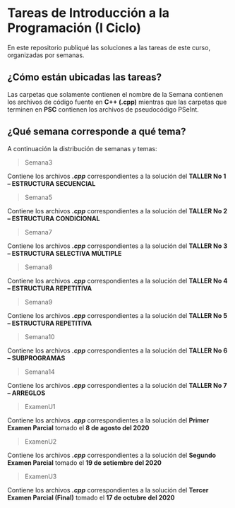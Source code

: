 # Tareas de Introducción a la Programación (I Ciclo)
En este repositorio publiqué las soluciones a las tareas de este curso, organizadas por semanas.
## ¿Cómo están ubicadas las tareas?
Las carpetas que solamente contienen el nombre de la Semana contienen los archivos de código fuente en **C++ (.cpp)** mientras que las carpetas que terminen en **PSC** contienen los archivos de pseudocódigo PSeInt.

## ¿Qué semana corresponde a qué tema?
A continuación la distribución de semanas y temas:
&nbsp;
> Semana3

Contiene los archivos **_.cpp_** correspondientes a la solución del **TALLER No 1 – ESTRUCTURA SECUENCIAL**
&nbsp;
> Semana5

Contiene los archivos **_.cpp_** correspondientes a la solución del **TALLER No 2 – ESTRUCTURA CONDICIONAL**
&nbsp;
> Semana7

Contiene los archivos **_.cpp_** correspondientes a la solución del **TALLER No 3 – ESTRUCTURA SELECTIVA MÚLTIPLE**
&nbsp;
> Semana8

Contiene los archivos **_.cpp_** correspondientes a la solución del **TALLER No 4 – ESTRUCTURA REPETITIVA**
&nbsp;
> Semana9

Contiene los archivos **_.cpp_** correspondientes a la solución del **TALLER No 5 – ESTRUCTURA REPETITIVA**
&nbsp;
> Semana10

Contiene los archivos **_.cpp_** correspondientes a la solución del **TALLER No 6 – SUBPROGRAMAS**
&nbsp;
> Semana14

Contiene los archivos **_.cpp_** correspondientes a la solución del **TALLER No 7 – ARREGLOS**
&nbsp;
> ExamenU1

Contiene los archivos **_.cpp_** correspondientes a la solución del **Primer Examen Parcial** tomado el **8 de agosto del 2020**
&nbsp;
> ExamenU2

Contiene los archivos **_.cpp_** correspondientes a la solución del **Segundo Examen Parcial** tomado el **19 de setiembre del 2020**
&nbsp;
> ExamenU3

Contiene los archivos **_.cpp_** correspondientes a la solución del **Tercer Examen Parcial (Final)** tomado el **17 de octubre del 2020**
&nbsp;
